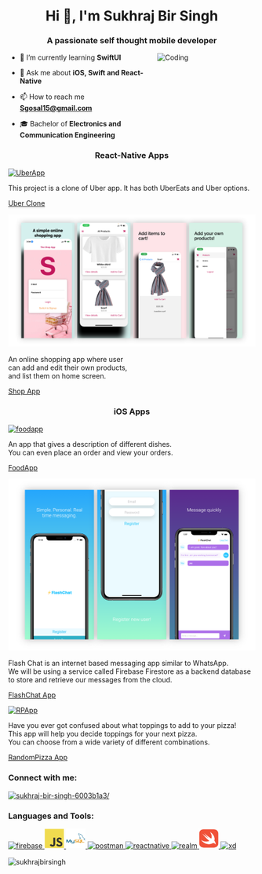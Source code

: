 <h1 align="center">Hi 👋, I'm Sukhraj Bir Singh</h1>
<h3 align="center">A passionate self thought mobile developer</h3>

<img align="right" alt="Coding" width="200" height ="150" src="https://cdn.dribbble.com/users/1162077/screenshots/4649464/skatter-programmer.gif">
 
- 🌱 I’m currently learning **SwiftUI**

- 💬 Ask me about **iOS, Swift and React-Native**

- 📫 How to reach me **Sgosal15@gmail.com**

- 🎓 Bachelor of **Electronics and Communication Engineering**

<h3 align = "center">React-Native Apps</h3>
 <a href = "https://github.com/SukhrajBirSingh/UberEatsClone_React-Native"><img alt = "UberApp" src = "https://github.com/SukhrajBirSingh/UberEatsClone_React-Native/blob/master/Apple%20iPhone%2011%20Pro%20Max%20Presentation-9.png?raw=true"></a>

This project is a clone of Uber app. It has both UberEats and Uber options.
 
 <a href = "https://github.com/SukhrajBirSingh/The_Meals_App">Uber Clone</a>



 <a href = "https://github.com/SukhrajBirSingh/shopApp"><img alt = "shopApp" src ="https://github.com/SukhrajBirSingh/shopApp/blob/master/Apple%20iPhone%2011%20Pro%20Max%20Presentation-5.png?raw=true"></a>

An online shopping app where user\
can add and edit their own products,\
and list them on home screen.
 
 <a href = "https://github.com/SukhrajBirSingh/shopApp">Shop App</a>
</div>
<h3 align = "center">iOS Apps</h3>
 <a href = "https://github.com/SukhrajBirSingh/FoodApp"><img alt = "foodapp" src = "https://github.com/SukhrajBirSingh/FoodApp/blob/main/foodApp.png?raw=true"></a>

 An app that gives a description of different dishes.\
 You can even place an order and view your orders.

<a href = "https://github.com/SukhrajBirSingh/FoodApp">FoodApp</a>



<a href = "https://github.com/SukhrajBirSingh/Flash-Chat-iOS13"><img alt = "flashchatapp1" src = "https://github.com/SukhrajBirSingh/Flash-Chat-iOS13/blob/main/Screenshot/Apple%20iPhone%2011%20Pro%20Max%20Presentation-2.png?raw=true"></a>
 
 Flash Chat is an internet based messaging app similar to WhatsApp.\
 We will be using a service called Firebase Firestore as a backend database\
 to store and retrieve our messages from the cloud.

<a href = "https://github.com/SukhrajBirSingh/Flash-Chat-iOS13">FlashChat App</a>


 
 <a href ="https://github.com/SukhrajBirSingh/RandomPizza"><img alt = "RPApp" src = "https://github.com/SukhrajBirSingh/RandomPizza/blob/main/Apple%20iPhone%2011%20Pro%20Max%20Presentation-3.png?raw=true"></a>

Have you ever got confused about what toppings to add to your pizza!\
This app will help you decide toppings for your next pizza. \
You can choose from a wide variety of different combinations.
 
 <a href ="https://github.com/SukhrajBirSingh/RandomPizza">RandomPizza App</a>








<h3 align="left">Connect with me:</h3>
<p align="left">
<a href="https://linkedin.com/in/sukhraj-bir-singh-6003b1a3/" target="blank"><img align="center" src="https://raw.githubusercontent.com/rahuldkjain/github-profile-readme-generator/master/src/images/icons/Social/linked-in-alt.svg" alt="sukhraj-bir-singh-6003b1a3/" height="30" width="40" /></a>
</p>

<h3 align="left">Languages and Tools:</h3>
<p align="left"> <a href="https://firebase.google.com/" target="_blank" rel="noreferrer"> <img src="https://www.vectorlogo.zone/logos/firebase/firebase-icon.svg" alt="firebase" width="40" height="40"/> </a> <a href="https://developer.mozilla.org/en-US/docs/Web/JavaScript" target="_blank" rel="noreferrer"> <img src="https://raw.githubusercontent.com/devicons/devicon/master/icons/javascript/javascript-original.svg" alt="javascript" width="40" height="40"/> </a> <a href="https://www.mysql.com/" target="_blank" rel="noreferrer"> <img src="https://raw.githubusercontent.com/devicons/devicon/master/icons/mysql/mysql-original-wordmark.svg" alt="mysql" width="40" height="40"/> </a> <a href="https://postman.com" target="_blank" rel="noreferrer"> <img src="https://www.vectorlogo.zone/logos/getpostman/getpostman-icon.svg" alt="postman" width="40" height="40"/> </a> <a href="https://reactnative.dev/" target="_blank" rel="noreferrer"> <img src="https://reactnative.dev/img/header_logo.svg" alt="reactnative" width="40" height="40"/> </a> <a href="https://realm.io/" target="_blank" rel="noreferrer"> <img src="https://raw.githubusercontent.com/bestofjs/bestofjs-webui/8665e8c267a0215f3159df28b33c365198101df5/public/logos/realm.svg" alt="realm" width="40" height="40"/> </a> <a href="https://developer.apple.com/swift/" target="_blank" rel="noreferrer"> <img src="https://raw.githubusercontent.com/devicons/devicon/master/icons/swift/swift-original.svg" alt="swift" width="40" height="40"/> </a> <a href="https://www.adobe.com/products/xd.html" target="_blank" rel="noreferrer"> <img src="https://cdn.worldvectorlogo.com/logos/adobe-xd.svg" alt="xd" width="40" height="40"/> </a> </p>

<p><img align="center" src="https://github-readme-stats.vercel.app/api/top-langs?username=sukhrajbirsingh&show_icons=true&locale=en&layout=compact" alt="sukhrajbirsingh" /></p>

